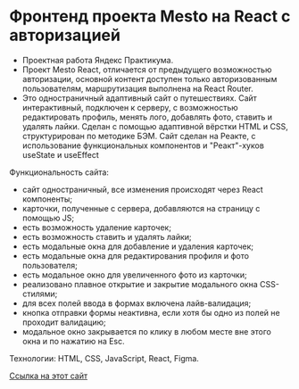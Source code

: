 # Фронтенд проекта Mesto на React с авторизацией

- Проектная работа Яндекс Практикума.
- Проект Mesto React, отличается от предыдущего возможностью авторизации, основной контент доступен только авторизованным пользователям, маршрутизация выполнена на React Router.
- Это одностраничный адаптивный сайт о путешествиях. Сайт интерактивный, подключен к серверу, с возможностью редактировать профиль, менять лого, добавлять фото, ставить и удалять лайки.
Сделан с помощью адаптивной вёрстки HTML и CSS, структурирован по методике БЭМ.
Сайт сделан на Реакте, с использование функциональных компонентов и "Реакт"-хуков useState и useEffect

Функциональность сайта:
- сайт одностраничный, все изменения происходят через React компоненты;
- карточки, полученные с сервера, добавляются на страницу с помощью JS;
- есть возможность удаление карточек;
- есть возможность ставить и удалять лайки;
- есть модальные окна для добавление и удаления карточек;
- есть модальные окна для редактирования профиля и фото пользователя;
- есть модальное окно для увеличенного фото из карточки;
- реализовано плавное открытие и закрытие модального окна CSS-стилями;
- для всех полей ввода в формах включена лайв-валидация;
- кнопка отправки формы неактивна, если хотя бы одно из полей не проходит валидацию;
- модальное окно закрывается по клику в любом месте вне этого окна и по нажатию на Esc.

Технологии: HTML, CSS, JavaScript, React, Figma.

[Ссылка на этот сайт](https://alebedev85.github.io/react-mesto-auth/)
